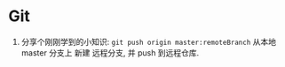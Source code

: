# Git

1. 分享个刚刚学到的小知识: `git push origin master:remoteBranch`  从本地 master 分支上 新建 远程分支, 并 push 到远程仓库.

